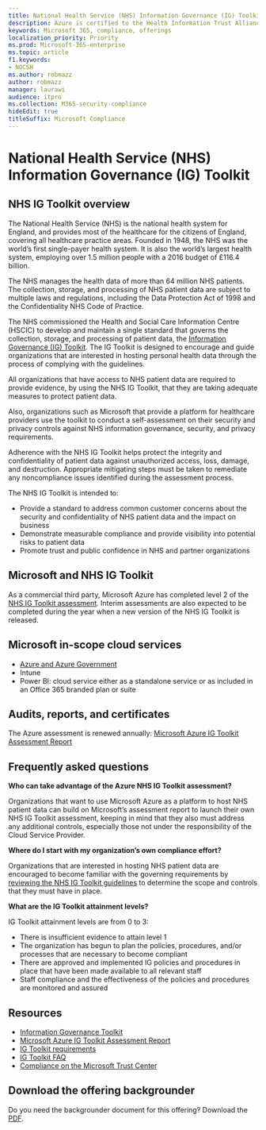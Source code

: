 ```yaml
---
title: National Health Service (NHS) Information Governance (IG) Toolkit
description: Azure is certified to the Health Information Trust Alliance Common Security Framework.
keywords: Microsoft 365, compliance, offerings
localization_priority: Priority
ms.prod: Microsoft-365-enterprise
ms.topic: article
f1.keywords:
- NOCSH
ms.author: robmazz
author: robmazz
manager: laurawi
audience: itpro
ms.collection: M365-security-compliance
hideEdit: true
titleSuffix: Microsoft Compliance
---
```


# National Health Service (NHS) Information Governance (IG) Toolkit

## NHS IG Toolkit overview

The National Health Service (NHS) is the national health system for England, and provides most of the healthcare for the citizens of England, covering all healthcare practice areas. Founded in 1948, the NHS was the world’s first single-payer health system. It is also the world’s largest health system, employing over 1.5 million people with a 2016 budget of £116.4 billion.

The NHS manages the health data of more than 64 million NHS patients. The collection, storage, and processing of NHS patient data are subject to multiple laws and regulations, including the Data Protection Act of 1998 and the Confidentiality NHS Code of Practice.

The NHS commissioned the Health and Social Care Information Centre (HSCIC) to develop and maintain a single standard that governs the collection, storage, and processing of patient data, the [Information Governance (IG) Toolkit](https://www.igt.hscic.gov.uk/resources/About%20the%20IG%20Toolkit.pdf). The IG Toolkit is designed to encourage and guide organizations that are interested in hosting personal health data through the process of complying with the guidelines.

All organizations that have access to NHS patient data are required to provide evidence, by using the NHS IG Toolkit, that they are taking adequate measures to protect patient data.

Also, organizations such as Microsoft that provide a platform for healthcare providers use the toolkit to conduct a self-assessment on their security and privacy controls against NHS information governance, security, and privacy requirements.

Adherence with the NHS IG Toolkit helps protect the integrity and confidentiality of patient data against unauthorized access, loss, damage, and destruction. Appropriate mitigating steps must be taken to remediate any noncompliance issues identified during the assessment process.

The NHS IG Toolkit is intended to:

- Provide a standard to address common customer concerns about the security and confidentiality of NHS patient data and the impact on business
- Demonstrate measurable compliance and provide visibility into potential risks to patient data
- Promote trust and public confidence in NHS and partner organizations

## Microsoft and NHS IG Toolkit

As a commercial third party, Microsoft Azure has completed level 2 of the [NHS IG Toolkit assessment](https://www.igt.hscic.gov.uk/AssessmentReportCriteria.aspx?tk=427399452776248&lnv=3&cb=48ea00e0-c594-4758-8634-f22b6efa0c39&sViewOrgId=50721&sDesc=8JH14). Interim assessments are also expected to be completed during the year when a new version of the NHS IG Toolkit is released.

## Microsoft in-scope cloud services

- [Azure and Azure Government](https://aka.ms/AzureCompliance)
- Intune
- Power BI: cloud service either as a standalone service or as included in an Office 365 branded plan or suite

## Audits, reports, and certificates

The Azure assessment is renewed annually: [Microsoft Azure IG Toolkit Assessment Report](https://www.igt.hscic.gov.uk/AssessmentReportCriteria.aspx?tk=427399452776248&lnv=3&cb=48ea00e0-c594-4758-8634-f22b6efa0c39&sViewOrgId=50721&sDesc=8JH14)

## Frequently asked questions

**Who can take advantage of the Azure NHS IG Toolkit assessment?**

Organizations that want to use Microsoft Azure as a platform to host NHS patient data can build on Microsoft’s assessment report to launch their own NHS IG Toolkit assessment, keeping in mind that they also must address any additional controls, especially those not under the responsibility of the Cloud Service Provider.

**Where do I start with my organization’s own compliance effort?**

Organizations that are interested in hosting NHS patient data are encouraged to become familiar with the governing requirements by [reviewing the NHS IG Toolkit guidelines](https://www.igt.hscic.gov.uk/requirementsorganisation.aspx) to determine the scope and controls that they must have in place.

**What are the IG Toolkit attainment levels?**

IG Toolkit attainment levels are from 0 to 3:

- There is insufficient evidence to attain level 1
- The organization has begun to plan the policies, procedures, and/or processes that are necessary to become compliant
- There are approved and implemented IG policies and procedures in place that have been made available to all relevant staff
- Staff compliance and the effectiveness of the policies and procedures are monitored and assured

## Resources

- [Information Governance Toolkit](https://www.igt.hscic.gov.uk/)
- [Microsoft Azure IG Toolkit Assessment Report](https://www.igt.hscic.gov.uk/AssessmentReportCriteria.aspx?tk=427399452776248&lnv=3&cb=48ea00e0-c594-4758-8634-f22b6efa0c39&sViewOrgId=50721&sDesc=8JH14)
- [IG Toolkit requirements](https://www.igt.hscic.gov.uk/requirementsorganisation.aspx?tk=427399392327814&cb=5815499d-070a-49e2-ac2e-c70d74d81ddc&lnv=2&clnav=YES)
- [IG Toolkit FAQ](https://www.igt.hscic.gov.uk/resources/About%20the%20IG%20Toolkit.pdf)
- [Compliance on the Microsoft Trust Center](https://www.microsoft.com/trust-center/compliance/compliance-overview)

## Download the offering backgrounder

Do you need the backgrounder document for this offering? Download the [PDF](https://download.microsoft.com/download/7/F/6/7F6EBDDE-F3EF-4225-ACDA-ADCD851430C4/NHS_IG-Compliance.pdf).
